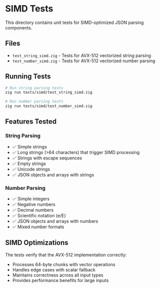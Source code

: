 # SIMD Tests

This directory contains unit tests for SIMD-optimized JSON parsing components.

## Files

- `test_string_simd.zig` - Tests for AVX-512 vectorized string parsing
- `test_number_simd.zig` - Tests for AVX-512 vectorized number parsing

## Running Tests

```bash
# Run string parsing tests
zig run tests/simd/test_string_simd.zig

# Run number parsing tests  
zig run tests/simd/test_number_simd.zig
```

## Features Tested

### String Parsing
- ✅ Simple strings
- ✅ Long strings (>64 characters) that trigger SIMD processing
- ✅ Strings with escape sequences
- ✅ Empty strings
- ✅ Unicode strings
- ✅ JSON objects and arrays with strings

### Number Parsing
- ✅ Simple integers
- ✅ Negative numbers
- ✅ Decimal numbers
- ✅ Scientific notation (e/E)
- ✅ JSON objects and arrays with numbers
- ✅ Mixed number formats

## SIMD Optimizations

The tests verify that the AVX-512 implementation correctly:
- Processes 64-byte chunks with vector operations
- Handles edge cases with scalar fallback
- Maintains correctness across all input types
- Provides performance benefits for large inputs